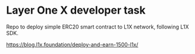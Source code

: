 # Layer One X developer task

Repo to deploy simple ERC20 smart contract to L1X network, following L1X SDK.

https://blog.l1x.foundation/deploy-and-earn-1500-l1x/